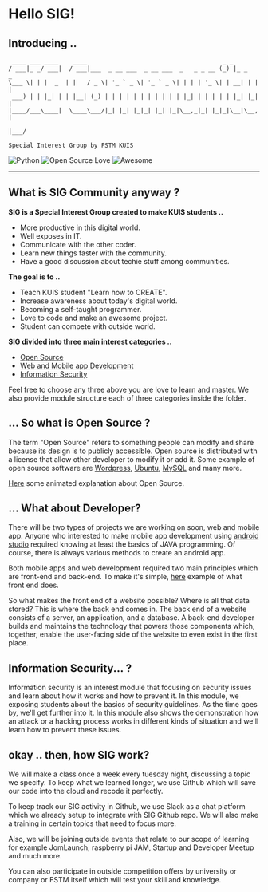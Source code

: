 # Hello SIG!

## Introducing ..

     ____ ___ ____    ____                                      _ _         
    / ___|_ _/ ___|  / ___|___  _ __ ___  _ __ ___  _   _ _ __ (_) |_ _   _
    \___ \| | |  _  | |   / _ \| '_ ` _ \| '_ ` _ \| | | | '_ \| | __| | | |
     ___) | | |_| | | |__| (_) | | | | | | | | | | | |_| | | | | | |_| |_| |
    |____/___\____|  \____\___/|_| |_| |_|_| |_| |_|\__,_|_| |_|_|\__|\__, |
                                                                      |___/

`Special Interest Group by FSTM KUIS`

![Python](https://img.shields.io/pypi/pyversions/Django.svg) ![Open Source Love](https://badges.frapsoft.com/os/v1/open-source.svg?v=103) ![Awesome](https://cdn.rawgit.com/sindresorhus/awesome/d7305f38d29fed78fa85652e3a63e154dd8e8829/media/badge.svg)
***

## What is SIG Community anyway ?

**SIG is a Special Interest Group created to make KUIS students ..**
  * More productive in this digital world.
  * Well exposes in IT.
  * Communicate with the other coder.
  * Learn new things faster with the community.
  * Have a good discussion about techie stuff among communities.

**The goal is to ..**
  * Teach KUIS student "Learn how to CREATE".
  * Increase awareness about today's digital world.
  * Becoming a self-taught programmer.
  * Love to code and make an awesome project.
  * Student can compete with outside world.

**SIG divided into three main interest categories ..**
  * [Open Source](https://github.com/norFarhan/SIG-FSTM/tree/master/open-source)
  * [Web and Mobile app Development](https://github.com/norFarhan/SIG-FSTM/tree/master/developer)
  * [Information Security](https://github.com/norFarhan/SIG-FSTM/tree/master/information-security)

Feel free to choose any three above you are love to learn and master. We also provide module structure each of three 
categories inside the folder.

## ... So what is Open Source ?

The term "Open Source" refers to something people can modify and share because its design is to publicly accessible. Open source is distributed with a license that allow other developer to modify it or add it. Some example of open source software are [Wordpress](https://wordpress.com/), [Ubuntu](https://www.ubuntu.com/), [MySQL](http://dev.mysql.com/) and many more.

[Here](https://youtu.be/a8fHgx9mE5U) some animated explanation about Open Source.

## ... What about Developer?

There will be two types of projects we are working on soon, web and mobile app. 
Anyone who interested to make mobile app development using 
[android studio](https://developer.android.com/studio/index.html) required knowing at 
least the basics of JAVA programming. Of course, there is always various methods to create an android app. 

Both mobile apps and web development required two main principles which are front-end and back-end. To make it's simple, 
[here](https://youtu.be/Q5763pPchvw) example of what front end does. 
 
So what makes the front end of a website possible? Where is all that data stored? This is where the back end comes in. 
The back end of a website consists of a server, an application, and a database. A back-end developer builds and maintains 
the technology that powers those components which, together, enable the user-facing side of the website to even exist in 
the first place.

## Information Security... ?

Information security is an interest module that focusing on security issues and learn about how it works and how to prevent 
it. In this module, we exposing students about the basics of security guidelines. As the time goes by, we'll get 
further into it. In this module also shows the demonstration how an attack or a hacking process works in different 
kinds of situation and we'll learn how to prevent these issues.

## okay .. then, how SIG work?

We will make a class once a week every tuesday night, discussing a topic we specify. 
To keep what we learned longer, we use 
Github which will save our code into the cloud and recode it perfectly.

To keep track our SIG activity in Github, we use Slack as a chat platform which we already setup to integrate with SIG Github repo.
We will also make a training in certain topics that need to focus more. 

Also, we will be joining outside events that relate to our scope of learning for example JomLaunch, 
raspberry pi JAM, Startup and Developer Meetup and much more.

You can also participate in outside competition offers by university or company or FSTM itself 
which will test your skill and knowledge.